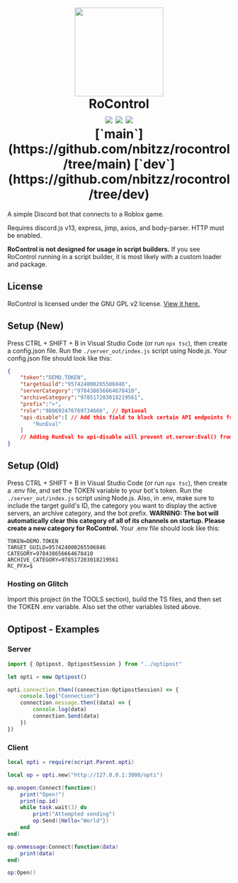 <h1 align="center">
<img src="https://github.com/nbitzz/rocontrol/blob/dev/assets/rocontrol-app-icon.png" width="200" height="200"><br>
RoControl<br>
<img src="https://img.shields.io/github/license/nbitzz/rocontrol"></img>
<img src="https://img.shields.io/github/package-json/v/nbitzz/rocontrol/dev"></img>
<img src="https://img.shields.io/github/package-json/v/nbitzz/rocontrol/main"></img><br>
[`main`](https://github.com/nbitzz/rocontrol/tree/main) [`dev`](https://github.com/nbitzz/rocontrol/tree/dev)
</h1>

A simple Discord bot that connects to a Roblox game.

Requires discord.js v13, express, jimp, axios, and body-parser. HTTP must be enabled.



**RoControl is not designed for usage in script builders.** If you see RoControl running in a script builder, it is most likely with a custom loader and package.

## License

RoControl is licensed under the GNU GPL v2 license. [View it here.](https://github.com/nbitzz/rocontrol/blob/main/LICENSE)

## Setup (New)

Press CTRL + SHIFT + B in Visual Studio Code (or run `npx tsc`), then create a config.json file. Run the `./server_out/index.js` script using Node.js.
Your config.json file should look like this:
```json
{
    "token":"DEMO.TOKEN",
    "targetGuild":"957424000265506846",
	"serverCategory":"978438656664678410",
	"archiveCategory":"978517203018219561",
	"prefix":">",
	"role":"980692476769734666", // Optional
	"api-disable":[ // Add this field to block certain API endpoints from being run on the server
		"RunEval"
	] 
	// Adding RunEval to api-disable will prevent ut.server:Eval() from being run. This is recommended. If you don't add this to api-disable, anyone who connects to your RoControl host server can run custom code.
}
```

## Setup (Old)

Press CTRL + SHIFT + B in Visual Studio Code (or run `npx tsc`), then create a .env file, and set the TOKEN variable to your bot's token. Run the `./server_out/index.js` script using Node.js.
Also, in .env, make sure to include the target guild's ID, the category you want to display the active servers, an archive category, and the bot prefix. **WARNING: The bot will automatically clear this category of all of its channels on startup. Please create a new category for RoControl.**
Your .env file should look like this:
```
TOKEN=DEMO.TOKEN
TARGET_GUILD=957424000265506846
CATEGORY=978438656664678410
ARCHIVE_CATEGORY=978517203018219561
RC_PFX=$
```

### Hosting on Glitch
Import this project (in the TOOLS section), build the TS files, and then set the TOKEN .env variable. Also set the other variables listed above.

## Optipost - Examples

### Server

```ts
import { Optipost, OptipostSession } from "../optipost"

let opti = new Optipost()

opti.connection.then((connection:OptipostSession) => {
    console.log("Connection")
    connection.message.then((data) => {
        console.log(data)
        connection.Send(data)
    })
})
```

### Client
```lua
local opti = require(script.Parent.opti)

local op = opti.new("http://127.0.0.1:3000/opti")

op.onopen:Connect(function()
	print("Open!")
	print(op.id)
	while task.wait(3) do
		print("Attempted sending")
		op:Send({Hello="World"})
	end
end)

op.onmessage:Connect(function(data)
	print(data)
end)

op:Open()
```
